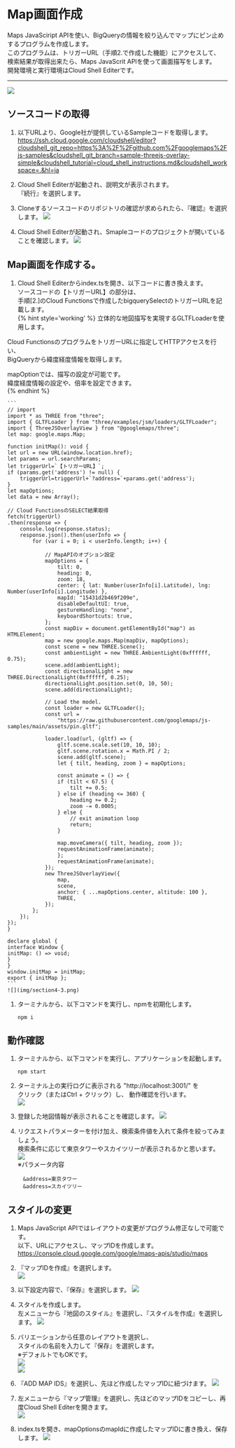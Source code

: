 # Map画面作成  
Maps JavaSciript APIを使い、BigQueryの情報を絞り込んでマップにピン止めするプログラムを作成します。  
このプログラムは、トリガーURL（手順2.で作成した機能）にアクセスして、  
検索結果が取得出来たら、Maps JavaScrit APIを使って画面描写をします。  
開発環境と実行環境はCloud Shell Editerです。  

----
 
![](img/mirameetvol30.drawio_3.png) 
  
## ソースコードの取得  
1. 以下URLより、Google社が提供しているSampleコードを取得します。  
https://ssh.cloud.google.com/cloudshell/editor?cloudshell_git_repo=https%3A%2F%2Fgithub.com%2Fgooglemaps%2Fjs-samples&cloudshell_git_branch=sample-threejs-overlay-simple&cloudshell_tutorial=cloud_shell_instructions.md&cloudshell_workspace=.&hl=ja  

1. Cloud Shell Editerが起動され、説明文が表示されます。  
『続行』を選択します。

2. Cloneするソースコードのリポジトリの確認が求められたら、『確認』を選択します。
    ![](img/section4-1.png)   

3. Cloud Shell Editerが起動され、Smapleコードのプロジェクトが開いていることを確認します。
    ![](img/section4-2.png)   

## Map画面を作成する。
1. Cloud Shell Editerからindex.tsを開き、以下コードに書き換えます。  
ソースコードの【トリガーURL】の部分は、  
手順[2.]のCloud Functionsで作成したbigquerySelectのトリガーURLを記載します。  
{% hint style='working' %}
立体的な地図描写を実現するGLTFLoaderを使用します。  

Cloud FunctionsのプログラムをトリガーURLに指定してHTTPアクセスを行い、  
BigQueryから緯度経度情報を取得します。  

mapOptionでは、描写の設定が可能です。  
緯度経度情報の設定や、倍率を設定できます。  
{% endhint %}

    ```
    // import
    import * as THREE from "three";
    import { GLTFLoader } from "three/examples/jsm/loaders/GLTFLoader";
    import { ThreeJSOverlayView } from "@googlemaps/three";
    let map: google.maps.Map;
      
    function initMap(): void {
    let url = new URL(window.location.href);
    let params = url.searchParams;
    let triggerUrl=`【トリガーURL】`;
    if (params.get('address') != null) {
        triggerUrl=triggerUrl+`?address=`+params.get('address');
    } 
    let mapOptions;
    let data = new Array();

    // Cloud FunctionsのSELECT結果取得
    fetch(triggerUrl)
    .then(response => {
        console.log(response.status);
        response.json().then(userInfo => {
            for (var i = 0; i < userInfo.length; i++) {

                // MapAPIのオプション設定
                mapOptions = {
                    tilt: 0,
                    heading: 0,
                    zoom: 18,
                    center: { lat: Number(userInfo[i].Latitude), lng: Number(userInfo[i].Longitude) },
                    mapId: "15431d2b469f209e",
                    disableDefaultUI: true,
                    gestureHandling: "none",
                    keyboardShortcuts: true,
                };
                const mapDiv = document.getElementById("map") as HTMLElement;
                map = new google.maps.Map(mapDiv, mapOptions);
                const scene = new THREE.Scene();
                const ambientLight = new THREE.AmbientLight(0xffffff, 0.75);
                scene.add(ambientLight);
                const directionalLight = new THREE.DirectionalLight(0xffffff, 0.25);
                directionalLight.position.set(0, 10, 50);
                scene.add(directionalLight);
                 
                // Load the model.
                const loader = new GLTFLoader();
                const url =
                    "https://raw.githubusercontent.com/googlemaps/js-samples/main/assets/pin.gltf";
                      
                loader.load(url, (gltf) => {
                    gltf.scene.scale.set(10, 10, 10);
                    gltf.scene.rotation.x = Math.PI / 2;
                    scene.add(gltf.scene);
                    let { tilt, heading, zoom } = mapOptions;
                      
                    const animate = () => {
                    if (tilt < 67.5) {
                        tilt += 0.5;
                    } else if (heading <= 360) {
                        heading += 0.2;
                        zoom -= 0.0005;
                    } else {
                        // exit animation loop
                        return;
                    }
                      
                    map.moveCamera({ tilt, heading, zoom });
                    requestAnimationFrame(animate);
                    };   
                    requestAnimationFrame(animate);
                });
                new ThreeJSOverlayView({
                    map,
                    scene,
                    anchor: { ...mapOptions.center, altitude: 100 },
                    THREE,
                });
            };
        });
    });
    }
      
    declare global {
    interface Window {
    initMap: () => void;
    }
    }
    window.initMap = initMap;
    export { initMap };
    ```
    ![](img/section4-3.png)   

1. ターミナルから、以下コマンドを実行し、npmを初期化します。
    ```
    npm i 
    ```

## 動作確認
1. ターミナルから、以下コマンドを実行し、アプリケーションを起動します。  
    ```
    npm start
    ```
2. ターミナル上の実行ログに表示される "http://localhost:3001/" を  
クリック（またはCtrl + クリック）し、  動作確認を行います。  
    ![](img/section4-4.png)   

3. 登録した地図情報が表示されることを確認します。
    ![](img/section4-5.png)   

4. リクエストパラメーターを付け加え、検索条件値を入れて条件を絞ってみましょう。  
検索条件に応じて東京タワーやスカイツリーが表示されるかと思います。  
    ![](img/section4-12.png)   
※パラメータ内容
    ```
    　&address=東京タワー
    　&address=スカイツリー
    ```

## スタイルの変更
1. Maps JavaScript APIではレイアウトの変更がプログラム修正なしで可能です。  
以下、URLにアクセスし、マップIDを作成します。  
https://console.cloud.google.com/google/maps-apis/studio/maps

2. 『マップIDを作成』を選択します。  
    ![](img/section4-6.png)   

3. 以下設定内容で、『保存』を選択します。
    ![](img/section4-7_1.png)   

4. スタイルを作成します。  
左メニューから『地図のスタイル』を選択し、『スタイルを作成』を選択します。
    ![](img/section4-7.png)   

5. バリエーションから任意のレイアウトを選択し、  
スタイルの名前を入力して『保存』を選択します。  
※デフォルトでもOKです。  
    ![](img/section4-8_1.png)  
    ![](img/section4-8.png)   

1. 『ADD MAP IDS』を選択し、先ほど作成したマップIDに紐づけます。
    ![](img/section4-9.png)   

2. 左メニューから『マップ管理』を選択し、先ほどのマップIDをコピーし、再度Cloud Shell Editerを開きます。  
    ![](img/section4-10.png)   

3. index.tsを開き、mapOptionsのmapIdに作成したマップIDに書き換え、保存します。
    ![](img/section4-11.png)   
